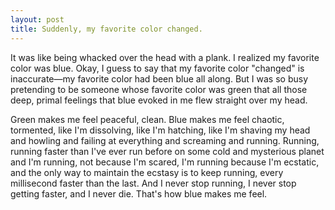```yaml
---
layout: post
title: Suddenly, my favorite color changed.
---
```


It was like being whacked over the head with a plank. I realized my favorite color was blue. Okay, I guess to say that my favorite color "changed" is inaccurate—my favorite color had been blue all along. But I was so busy pretending to be someone whose favorite color was green that all those deep, primal feelings that blue evoked in me flew straight over my head. 

Green makes me feel peaceful, clean. Blue makes me feel chaotic, tormented, like I'm dissolving, like I'm hatching, like I'm shaving my head and howling and failing at everything and screaming and running. Running, running faster than I've ever run before on some cold and mysterious planet and I'm running, not because I'm scared, I'm running because I'm ecstatic, and the only way to maintain the ecstasy is to keep running, every millisecond faster than the last. And I never stop running, I never stop getting faster, and I never die. That's how blue makes me feel.